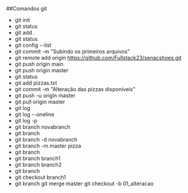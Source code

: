 ##Comandos git
- git init
- git status
- git add .
- git status
- git config --list
- git commit -m "Subindo os primeiros arquivos"
- git remote add origin https://github.com/Fullstack23/senacshoes.git
- git push origin main
- git push origin master
- git status
- git add pizzas.txt
- git commit -m "Alteração das pizzas disponíveis"
- git push -u origin master
- git pull origin master
- git log
- git log --oneline
- git log -p
- git branch novabranch
- git branch
- git branch -d novabranch
- git branch -m master pizza
- git branch
- git branch branch1
- git branch branch2
- git branch
- git checkout branch1
- git branch
git merge master
git checkout -b 01_alteracao
